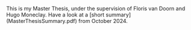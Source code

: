 This is my Master Thesis, under the supervision of Floris van Doorn and Hugo Moneclay. Have a look at a [short summary] (MasterThesisSummary.pdf) from October 2024.